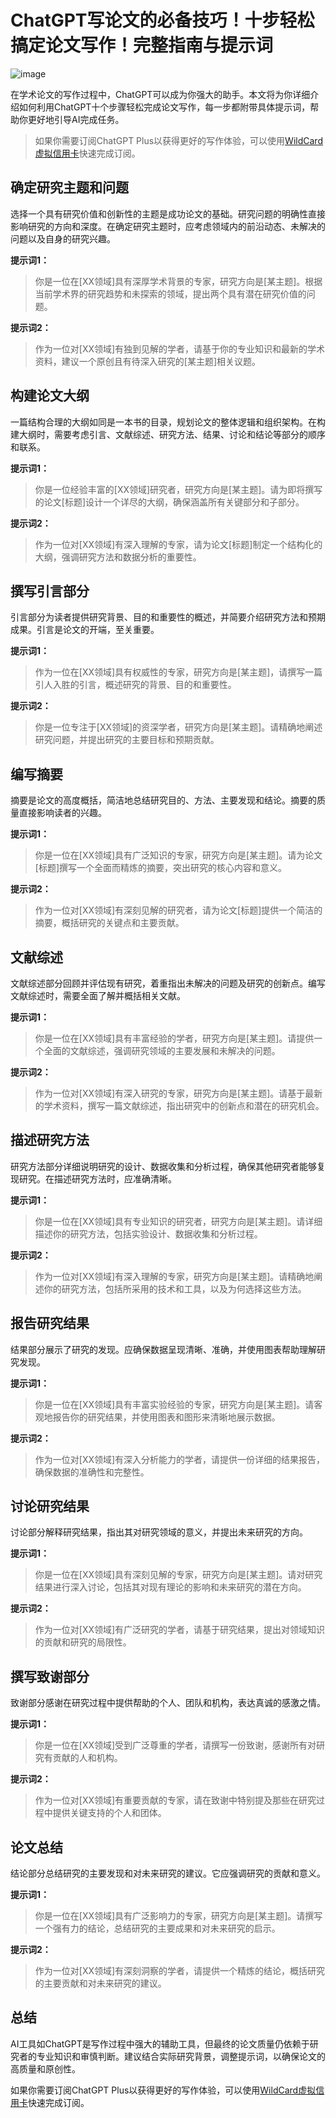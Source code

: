 # ChatGPT写论文的必备技巧！十步轻松搞定论文写作！完整指南与提示词

![image](https://github.com/user-attachments/assets/0dbe1259-ca36-46a3-af12-77bfbce14e26)

在学术论文的写作过程中，ChatGPT可以成为你强大的助手。本文将为你详细介绍如何利用ChatGPT十个步骤轻松完成论文写作，每一步都附带具体提示词，帮助你更好地引导AI完成任务。

> 如果你需要订阅ChatGPT Plus以获得更好的写作体验，可以使用[WildCard虚拟信用卡](https://bit.ly/WildCardo)快速完成订阅。

## 确定研究主题和问题

选择一个具有研究价值和创新性的主题是成功论文的基础。研究问题的明确性直接影响研究的方向和深度。在确定研究主题时，应考虑领域内的前沿动态、未解决的问题以及自身的研究兴趣。

**提示词1：**
> 你是一位在[XX领域]具有深厚学术背景的专家，研究方向是[某主题]。根据当前学术界的研究趋势和未探索的领域，提出两个具有潜在研究价值的问题。

**提示词2：**
> 作为一位对[XX领域]有独到见解的学者，请基于你的专业知识和最新的学术资料，建议一个原创且有待深入研究的[某主题]相关议题。

## 构建论文大纲

一篇结构合理的大纲如同是一本书的目录，规划论文的整体逻辑和组织架构。在构建大纲时，需要考虑引言、文献综述、研究方法、结果、讨论和结论等部分的顺序和联系。

**提示词1：**
> 你是一位经验丰富的[XX领域]研究者，研究方向是[某主题]。请为即将撰写的论文[标题]设计一个详尽的大纲，确保涵盖所有关键部分和子部分。

**提示词2：**
> 作为一位对[XX领域]有深入理解的专家，请为论文[标题]制定一个结构化的大纲，强调研究方法和数据分析的重要性。

## 撰写引言部分

引言部分为读者提供研究背景、目的和重要性的概述，并简要介绍研究方法和预期成果。引言是论文的开端，至关重要。

**提示词1：**
> 作为一位在[XX领域]具有权威性的专家，研究方向是[某主题]，请撰写一篇引人入胜的引言，概述研究的背景、目的和重要性。

**提示词2：**
> 你是一位专注于[XX领域]的资深学者，研究方向是[某主题]。请精确地阐述研究问题，并提出研究的主要目标和预期贡献。

## 编写摘要


摘要是论文的高度概括，简洁地总结研究目的、方法、主要发现和结论。摘要的质量直接影响读者的兴趣。

**提示词1：**
> 你是一位在[XX领域]具有广泛知识的专家，研究方向是[某主题]。请为论文[标题]撰写一个全面而精炼的摘要，突出研究的核心内容和意义。

**提示词2：**
> 作为一位对[XX领域]有深刻见解的研究者，请为论文[标题]提供一个简洁的摘要，概括研究的关键点和主要贡献。

## 文献综述

文献综述部分回顾并评估现有研究，着重指出未解决的问题及研究的创新点。编写文献综述时，需要全面了解并概括相关文献。

**提示词1：**
> 你是一位在[XX领域]具有丰富经验的学者，研究方向是[某主题]。请提供一个全面的文献综述，强调研究领域的主要发展和未解决的问题。

**提示词2：**
> 作为一位对[XX领域]有深入研究的专家，研究方向是[某主题]。请基于最新的学术资料，撰写一篇文献综述，指出研究中的创新点和潜在的研究机会。

## 描述研究方法

研究方法部分详细说明研究的设计、数据收集和分析过程，确保其他研究者能够复现研究。在描述研究方法时，应准确清晰。

**提示词1：**
> 你是一位在[XX领域]具有专业知识的研究者，研究方向是[某主题]。请详细描述你的研究方法，包括实验设计、数据收集和分析过程。

**提示词2：**
> 作为一位对[XX领域]有深入理解的专家，研究方向是[某主题]。请精确地阐述你的研究方法，包括所采用的技术和工具，以及为何选择这些方法。

## 报告研究结果

结果部分展示了研究的发现。应确保数据呈现清晰、准确，并使用图表帮助理解研究发现。

**提示词1：**
> 你是一位在[XX领域]具有丰富实验经验的专家，研究方向是[某主题]。请客观地报告你的研究结果，并使用图表和图形来清晰地展示数据。

**提示词2：**
> 作为一位对[XX领域]有深入分析能力的学者，请提供一份详细的结果报告，确保数据的准确性和完整性。

## 讨论研究结果

讨论部分解释研究结果，指出其对研究领域的意义，并提出未来研究的方向。

**提示词1：**
> 你是一位在[XX领域]具有深刻见解的专家，研究方向是[某主题]。请对研究结果进行深入讨论，包括其对现有理论的影响和未来研究的潜在方向。

**提示词2：**
> 作为一位对[XX领域]有广泛研究的学者，请基于研究结果，提出对领域知识的贡献和研究的局限性。

## 撰写致谢部分

致谢部分感谢在研究过程中提供帮助的个人、团队和机构，表达真诚的感激之情。

**提示词1：**
> 你是一位在[XX领域]受到广泛尊重的学者，请撰写一份致谢，感谢所有对研究有贡献的人和机构。

**提示词2：**
> 作为一位对[XX领域]有重要贡献的专家，请在致谢中特别提及那些在研究过程中提供关键支持的个人和团体。

## 论文总结

结论部分总结研究的主要发现和对未来研究的建议。它应强调研究的贡献和意义。

**提示词1：**
> 你是一位在[XX领域]具有广泛影响力的专家，研究方向是[某主题]。请撰写一个强有力的结论，总结研究的主要成果和对未来研究的启示。

**提示词2：**
> 作为一位对[XX领域]有深刻洞察的学者，请提供一个精炼的结论，概括研究的主要贡献和对未来研究的建议。

## 总结

AI工具如ChatGPT是写作过程中强大的辅助工具，但最终的论文质量仍依赖于研究者的专业知识和审慎判断。建议结合实际研究背景，调整提示词，以确保论文的高质量和原创性。

如果你需要订阅ChatGPT Plus以获得更好的写作体验，可以使用[WildCard虚拟信用卡](https://bit.ly/WildCardo)快速完成订阅。


